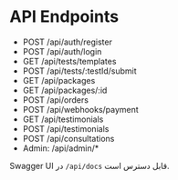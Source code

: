 # API Endpoints

- POST /api/auth/register
- POST /api/auth/login
- GET  /api/tests/templates
- POST /api/tests/:testId/submit
- GET  /api/packages
- GET  /api/packages/:id
- POST /api/orders
- POST /api/webhooks/payment
- GET  /api/testimonials
- POST /api/testimonials
- POST /api/consultations
- Admin: /api/admin/*

Swagger UI در `/api/docs` قابل دسترس است.

